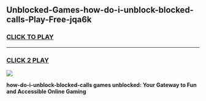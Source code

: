 
## Unblocked-Games-how-do-i-unblock-blocked-calls-Play-Free-jqa6k
<h3>
<a href="https://premium76.site?title=how-do-i-unblock-blocked-calls&ref=23A">CLICK TO PLAY</a></h3>
<hr>

<h3>
<a href="https://premium76.site?title=how-do-i-unblock-blocked-calls&ref=23A">CLICK 2 PLAY</a>
  
</h3>

<a href="https://premium76.site?title=how-do-i-unblock-blocked-calls&ref=23A"><img src="https://clearcache.store/games.png"></a>


**how-do-i-unblock-blocked-calls games unblocked: Your Gateway to Fun and Accessible Online Gaming**
